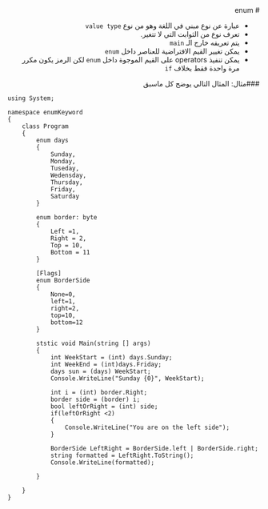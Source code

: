 <div dir=rtl align=right>
# enum

- عبارة عن نوع مبني في اللغة وهو من نوع `value type`
- تعرف نوع من الثوابت التي لا تتغير.
- يتم تعريفه خارج الـ `main`
- يمكن تغيير القيم الافتراضية للعناصر داخل `enum`
- يمكن تنفيذ operators على القيم الموجوة داخل `enum` لكن الرمز يكون مكرر مرة واحدة فقط بخلاف `if` 

###مثال:
المثال التالي يوضح كل ماسبق

<div dir=ltr align=left>

```
using System;

namespace enumKeyword
{
	class Program
	{
		enum days
		{
			Sunday,
			Monday,
			Tuseday,
			Wedensday,
			Thursday,
			Friday,
			Saturday
		}

		enum border: byte
		{
			Left =1,
			Right = 2,
			Top = 10,
			Bottom = 11
		}

		[Flags]
		enum BorderSide
		{
			None=0,
			left=1,
			right=2,
			top=10,
			bottom=12
		}

		ststic void Main(string [] args)
		{
			int WeekStart = (int) days.Sunday;
			int WeekEnd = (int)days.Friday;
			days sun = (days) WeekStart;
			Console.WriteLine("Sunday {0}", WeekStart);

			int i = (int) border.Right;
			border side = (border) i;
			bool leftOrRight = (int) side;
			if(leftOrRight <2)
			{
				Console.WriteLine("You are on the left side");
			}

			BorderSide LeftRight = BorderSide.left | BorderSide.right;
			string formatted = LeftRight.ToString();
			Console.WriteLine(formatted);

		}

	}
}
```